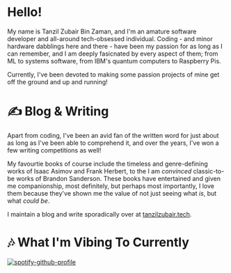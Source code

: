 # Hello! 
<!-- <img src="https://github.com/tanzilzubair/tanzilzubair/blob/main/assets/waving_hand.gif" width="20px"> -->
My name is Tanzil Zubair Bin Zaman, and I'm an amature software developer and all-around tech-obsessed individual. Coding - and minor hardware dabblings here and there - have been my passion for as long as I can remember, and I am deeply fasicnated by every aspect of them; from ML to systems software, from IBM's quantum computers to Raspberry Pis.

Currently, I've been devoted to making some passion projects of mine get off the ground and up and running! 

# ✍️ Blog & Writing
Apart from coding, I've been an avid fan of the written word for just about as long as I've been able to comprehend it, and over the years, I've won a few  writing competitions as well!

My favourtie books of course include the timeless and genre-defining works of Isaac Asimov and Frank Herbert, to the I am _convinced_ classic-to-be works of Brandon Sanderson. These books have entertained and given me companionship, most definitely, but perhaps most importantly, I love them because they've shown me the value of not just seeing what _is_, but what _could be_.

I maintain a blog and write sporadically over at [tanzilzubair.tech](tanzilzubair.tech).

# 🎶 What I'm Vibing To Currently
[![spotify-github-profile](https://spotify-github-profile.vercel.app/api/view?uid=317nily3onyloackhxr4ucvv2nuq&cover_image=true&theme=novatorem&bar_color=00f900&bar_color_cover=false)](https://spotify-github-profile.vercel.app/api/view?uid=317nily3onyloackhxr4ucvv2nuq&redirect=true)

<!-- <p align="center">
  <a href= "https://spotify-github-profile.vercel.app/api/view?uid=317nily3onyloackhxr4ucvv2nuq&redirect=true"><img src="https://spotify-github-profile.vercel.app/api/view?uid=317nily3onyloackhxr4ucvv2nuq&cover_image=true&theme=novatorem&bar_color=00f900&bar_color_cover=false" /><a/>
</p> -->

